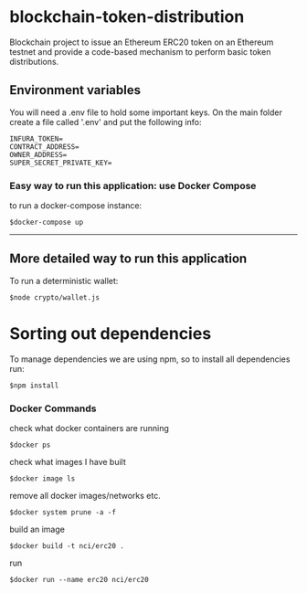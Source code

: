 # blockchain-token-distribution
Blockchain project to issue an Ethereum ERC20 token on an Ethereum testnet and provide a code-based mechanism to perform basic token distributions.


## Environment variables ##

You will need a .env file to hold some important keys.
On the main folder create a file called '.env' and put the following info:

```
INFURA_TOKEN=
CONTRACT_ADDRESS=
OWNER_ADDRESS=
SUPER_SECRET_PRIVATE_KEY=
```

### Easy way to run this application: use Docker Compose ###

to run a docker-compose instance:

```$docker-compose up```


___________________________________________________________


## More detailed way to run this application ##

To run a deterministic wallet:

```$node crypto/wallet.js```

# Sorting out dependencies #

To manage dependencies we are using npm, so to install all dependencies run:

```$npm install```


### Docker Commands ###

check what docker containers are running

```$docker ps```

check what images I have built

``` $docker image ls ```

remove all docker images/networks etc.

``` $docker system prune -a -f ```

build an image

``` $docker build -t nci/erc20 . ```

run 

``` $docker run --name erc20 nci/erc20 ```
